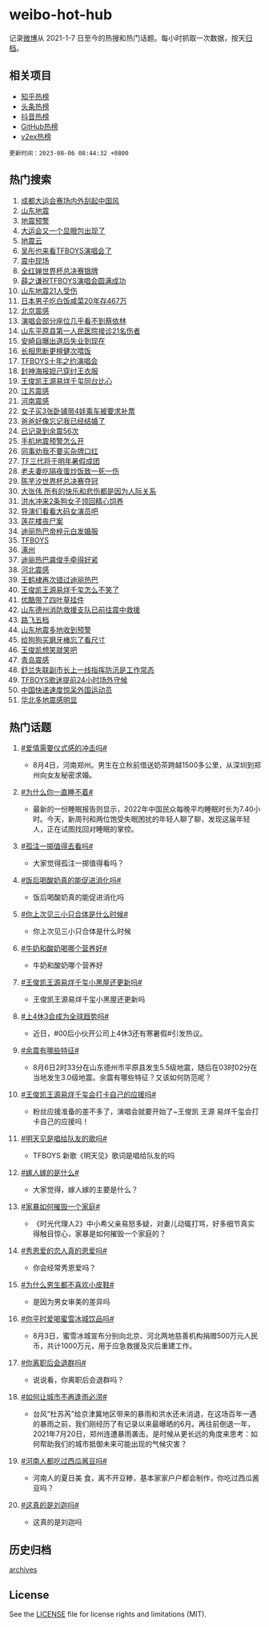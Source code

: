# weibo-hot-hub

记录[微博](https://www.weibo.com)从 2021-1-7 日至今的热搜和热门话题。每小时抓取一次数据，按天[归档](archives)。

## 相关项目

- [知乎热榜](https://github.com/lonnyzhang423/zhihu-hot-hub)
- [头条热榜](https://github.com/lonnyzhang423/toutiao-hot-hub)
- [抖音热榜](https://github.com/lonnyzhang423/douyin-hot-hub)
- [GitHub热榜](https://github.com/lonnyzhang423/github-hot-hub)
- [v2ex热榜](https://github.com/lonnyzhang423/v2ex-hot-hub)


`更新时间：2023-08-06 08:44:32 +0800`

## 热门搜索

1. [成都大运会赛场内外刮起中国风](https://m.weibo.cn/search?containerid=100103type%3D1%26t%3D10%26q%3D%23%E6%88%90%E9%83%BD%E5%A4%A7%E8%BF%90%E4%BC%9A%E8%B5%9B%E5%9C%BA%E5%86%85%E5%A4%96%E5%88%AE%E8%B5%B7%E4%B8%AD%E5%9B%BD%E9%A3%8E%23&stream_entry_id=51&isnewpage=1&extparam=seat%3D1%26pos%3D0%26cate%3D10103%26dgr%3D0%26filter_type%3Drealtimehot%26c_type%3D51%26stream_entry_id%3D51%26display_time%3D1691282671%26pre_seqid%3D1691282671334027203191&luicode=10000011&lfid=106003type%253D25%2526t%253D3%2526disable_hot%253D1%2526filter_type%253Drealtimehot)
1. [山东地震](https://m.weibo.cn/search?containerid=100103type%3D1%26t%3D10%26q%3D%E5%B1%B1%E4%B8%9C%E5%9C%B0%E9%9C%87&stream_entry_id=31&isnewpage=1&extparam=seat%3D1%26band_rank%3D1%26cate%3D5001%26lcate%3D5001%26stream_entry_id%3D31%26realpos%3D1%26pos%3D0%26q%3D%25E5%25B1%25B1%25E4%25B8%259C%25E5%259C%25B0%25E9%259C%2587%26flag%3D4%26dgr%3D0%26filter_type%3Drealtimehot%26c_type%3D31%26display_time%3D1691282671%26pre_seqid%3D1691282671334027203191&luicode=10000011&lfid=106003type%253D25%2526t%253D3%2526disable_hot%253D1%2526filter_type%253Drealtimehot)
1. [地震预警](https://m.weibo.cn/search?containerid=100103type%3D1%26t%3D10%26q%3D%E5%9C%B0%E9%9C%87%E9%A2%84%E8%AD%A6&stream_entry_id=31&isnewpage=1&extparam=seat%3D1%26band_rank%3D2%26cate%3D5001%26lcate%3D5001%26stream_entry_id%3D31%26realpos%3D2%26pos%3D1%26q%3D%25E5%259C%25B0%25E9%259C%2587%25E9%25A2%2584%25E8%25AD%25A6%26flag%3D16%26dgr%3D0%26filter_type%3Drealtimehot%26c_type%3D31%26display_time%3D1691282671%26pre_seqid%3D1691282671334027203191&luicode=10000011&lfid=106003type%253D25%2526t%253D3%2526disable_hot%253D1%2526filter_type%253Drealtimehot)
1. [大运会又一个显眼包出现了](https://m.weibo.cn/search?containerid=100103type%3D1%26t%3D10%26q%3D%23%E5%A4%A7%E8%BF%90%E4%BC%9A%E5%8F%88%E4%B8%80%E4%B8%AA%E6%98%BE%E7%9C%BC%E5%8C%85%E5%87%BA%E7%8E%B0%E4%BA%86%23&stream_entry_id=31&isnewpage=1&extparam=seat%3D1%26band_rank%3D3%26cate%3D5001%26lcate%3D5001%26stream_entry_id%3D31%26realpos%3D3%26pos%3D2%26q%3D%2523%25E5%25A4%25A7%25E8%25BF%2590%25E4%25BC%259A%25E5%258F%2588%25E4%25B8%2580%25E4%25B8%25AA%25E6%2598%25BE%25E7%259C%25BC%25E5%258C%2585%25E5%2587%25BA%25E7%258E%25B0%25E4%25BA%2586%2523%26flag%3D0%26dgr%3D0%26filter_type%3Drealtimehot%26c_type%3D31%26display_time%3D1691282671%26pre_seqid%3D1691282671334027203191&luicode=10000011&lfid=106003type%253D25%2526t%253D3%2526disable_hot%253D1%2526filter_type%253Drealtimehot)
1. [地震云](https://m.weibo.cn/search?containerid=100103type%3D1%26t%3D10%26q%3D%E5%9C%B0%E9%9C%87%E4%BA%91&stream_entry_id=31&isnewpage=1&extparam=seat%3D1%26band_rank%3D4%26cate%3D5001%26lcate%3D5001%26stream_entry_id%3D31%26realpos%3D4%26pos%3D3%26q%3D%25E5%259C%25B0%25E9%259C%2587%25E4%25BA%2591%26flag%3D1%26dgr%3D0%26filter_type%3Drealtimehot%26c_type%3D31%26display_time%3D1691282671%26pre_seqid%3D1691282671334027203191&luicode=10000011&lfid=106003type%253D25%2526t%253D3%2526disable_hot%253D1%2526filter_type%253Drealtimehot)
1. [吴彤也来看TFBOYS演唱会了](https://m.weibo.cn/search?containerid=100103type%3D1%26t%3D10%26q%3D%23%E5%90%B4%E5%BD%A4%E4%B9%9F%E6%9D%A5%E7%9C%8BTFBOYS%E6%BC%94%E5%94%B1%E4%BC%9A%E4%BA%86%23&stream_entry_id=31&isnewpage=1&extparam=seat%3D1%26band_rank%3D5%26cate%3D5001%26lcate%3D5001%26stream_entry_id%3D31%26realpos%3D5%26pos%3D4%26q%3D%2523%25E5%2590%25B4%25E5%25BD%25A4%25E4%25B9%259F%25E6%259D%25A5%25E7%259C%258BTFBOYS%25E6%25BC%2594%25E5%2594%25B1%25E4%25BC%259A%25E4%25BA%2586%2523%26flag%3D1%26dgr%3D0%26filter_type%3Drealtimehot%26c_type%3D31%26display_time%3D1691282671%26pre_seqid%3D1691282671334027203191&luicode=10000011&lfid=106003type%253D25%2526t%253D3%2526disable_hot%253D1%2526filter_type%253Drealtimehot)
1. [震中现场](https://m.weibo.cn/search?containerid=100103type%3D1%26t%3D10%26q%3D%23%E9%9C%87%E4%B8%AD%E7%8E%B0%E5%9C%BA%23&stream_entry_id=31&isnewpage=1&extparam=seat%3D1%26band_rank%3D6%26cate%3D5001%26lcate%3D5001%26stream_entry_id%3D31%26realpos%3D6%26pos%3D5%26q%3D%2523%25E9%259C%2587%25E4%25B8%25AD%25E7%258E%25B0%25E5%259C%25BA%2523%26flag%3D1%26dgr%3D0%26filter_type%3Drealtimehot%26c_type%3D31%26display_time%3D1691282671%26pre_seqid%3D1691282671334027203191&luicode=10000011&lfid=106003type%253D25%2526t%253D3%2526disable_hot%253D1%2526filter_type%253Drealtimehot)
1. [全红婵世界杯总决赛银牌](https://m.weibo.cn/search?containerid=100103type%3D1%26t%3D10%26q%3D%23%E5%85%A8%E7%BA%A2%E5%A9%B5%E4%B8%96%E7%95%8C%E6%9D%AF%E6%80%BB%E5%86%B3%E8%B5%9B%E9%93%B6%E7%89%8C%23&stream_entry_id=31&isnewpage=1&extparam=seat%3D1%26band_rank%3D7%26cate%3D5001%26lcate%3D5001%26stream_entry_id%3D31%26realpos%3D7%26pos%3D6%26q%3D%2523%25E5%2585%25A8%25E7%25BA%25A2%25E5%25A9%25B5%25E4%25B8%2596%25E7%2595%258C%25E6%259D%25AF%25E6%2580%25BB%25E5%2586%25B3%25E8%25B5%259B%25E9%2593%25B6%25E7%2589%258C%2523%26flag%3D1%26dgr%3D0%26filter_type%3Drealtimehot%26c_type%3D31%26display_time%3D1691282671%26pre_seqid%3D1691282671334027203191&luicode=10000011&lfid=106003type%253D25%2526t%253D3%2526disable_hot%253D1%2526filter_type%253Drealtimehot)
1. [薛之谦祝TFBOYS演唱会圆满成功](https://m.weibo.cn/search?containerid=100103type%3D1%26t%3D10%26q%3D%23%E8%96%9B%E4%B9%8B%E8%B0%A6%E7%A5%9DTFBOYS%E6%BC%94%E5%94%B1%E4%BC%9A%E5%9C%86%E6%BB%A1%E6%88%90%E5%8A%9F%23&stream_entry_id=31&isnewpage=1&extparam=seat%3D1%26band_rank%3D8%26cate%3D5001%26lcate%3D5001%26stream_entry_id%3D31%26realpos%3D8%26pos%3D7%26q%3D%2523%25E8%2596%259B%25E4%25B9%258B%25E8%25B0%25A6%25E7%25A5%259DTFBOYS%25E6%25BC%2594%25E5%2594%25B1%25E4%25BC%259A%25E5%259C%2586%25E6%25BB%25A1%25E6%2588%2590%25E5%258A%259F%2523%26flag%3D1%26dgr%3D0%26filter_type%3Drealtimehot%26c_type%3D31%26display_time%3D1691282671%26pre_seqid%3D1691282671334027203191&luicode=10000011&lfid=106003type%253D25%2526t%253D3%2526disable_hot%253D1%2526filter_type%253Drealtimehot)
1. [山东地震21人受伤](https://m.weibo.cn/search?containerid=100103type%3D1%26t%3D10%26q%3D%23%E5%B1%B1%E4%B8%9C%E5%9C%B0%E9%9C%8721%E4%BA%BA%E5%8F%97%E4%BC%A4%23&stream_entry_id=31&isnewpage=1&extparam=seat%3D1%26band_rank%3D9%26cate%3D5001%26lcate%3D5001%26stream_entry_id%3D31%26realpos%3D9%26pos%3D8%26q%3D%2523%25E5%25B1%25B1%25E4%25B8%259C%25E5%259C%25B0%25E9%259C%258721%25E4%25BA%25BA%25E5%258F%2597%25E4%25BC%25A4%2523%26flag%3D1%26dgr%3D0%26filter_type%3Drealtimehot%26c_type%3D31%26display_time%3D1691282671%26pre_seqid%3D1691282671334027203191&luicode=10000011&lfid=106003type%253D25%2526t%253D3%2526disable_hot%253D1%2526filter_type%253Drealtimehot)
1. [日本男子吃白饭咸菜20年存467万](https://m.weibo.cn/search?containerid=100103type%3D1%26t%3D10%26q%3D%23%E6%97%A5%E6%9C%AC%E7%94%B7%E5%AD%90%E5%90%83%E7%99%BD%E9%A5%AD%E5%92%B8%E8%8F%9C20%E5%B9%B4%E5%AD%98467%E4%B8%87%23&stream_entry_id=31&isnewpage=1&extparam=seat%3D1%26band_rank%3D10%26cate%3D5001%26lcate%3D5001%26stream_entry_id%3D31%26realpos%3D10%26pos%3D9%26q%3D%2523%25E6%2597%25A5%25E6%259C%25AC%25E7%2594%25B7%25E5%25AD%2590%25E5%2590%2583%25E7%2599%25BD%25E9%25A5%25AD%25E5%2592%25B8%25E8%258F%259C20%25E5%25B9%25B4%25E5%25AD%2598467%25E4%25B8%2587%2523%26flag%3D1%26dgr%3D0%26filter_type%3Drealtimehot%26c_type%3D31%26display_time%3D1691282671%26pre_seqid%3D1691282671334027203191&luicode=10000011&lfid=106003type%253D25%2526t%253D3%2526disable_hot%253D1%2526filter_type%253Drealtimehot)
1. [北京震感](https://m.weibo.cn/search?containerid=100103type%3D1%26t%3D10%26q%3D%E5%8C%97%E4%BA%AC%E9%9C%87%E6%84%9F&stream_entry_id=31&isnewpage=1&extparam=seat%3D1%26band_rank%3D11%26cate%3D5001%26lcate%3D5001%26stream_entry_id%3D31%26realpos%3D11%26pos%3D10%26q%3D%25E5%258C%2597%25E4%25BA%25AC%25E9%259C%2587%25E6%2584%259F%26flag%3D2%26dgr%3D0%26filter_type%3Drealtimehot%26c_type%3D31%26display_time%3D1691282671%26pre_seqid%3D1691282671334027203191&luicode=10000011&lfid=106003type%253D25%2526t%253D3%2526disable_hot%253D1%2526filter_type%253Drealtimehot)
1. [演唱会部分座位几乎看不到蔡依林](https://m.weibo.cn/search?containerid=100103type%3D1%26t%3D10%26q%3D%23%E6%BC%94%E5%94%B1%E4%BC%9A%E9%83%A8%E5%88%86%E5%BA%A7%E4%BD%8D%E5%87%A0%E4%B9%8E%E7%9C%8B%E4%B8%8D%E5%88%B0%E8%94%A1%E4%BE%9D%E6%9E%97%23&stream_entry_id=31&isnewpage=1&extparam=seat%3D1%26band_rank%3D12%26cate%3D5001%26lcate%3D5001%26stream_entry_id%3D31%26realpos%3D12%26pos%3D11%26q%3D%2523%25E6%25BC%2594%25E5%2594%25B1%25E4%25BC%259A%25E9%2583%25A8%25E5%2588%2586%25E5%25BA%25A7%25E4%25BD%258D%25E5%2587%25A0%25E4%25B9%258E%25E7%259C%258B%25E4%25B8%258D%25E5%2588%25B0%25E8%2594%25A1%25E4%25BE%259D%25E6%259E%2597%2523%26flag%3D1%26dgr%3D0%26filter_type%3Drealtimehot%26c_type%3D31%26display_time%3D1691282671%26pre_seqid%3D1691282671334027203191&luicode=10000011&lfid=106003type%253D25%2526t%253D3%2526disable_hot%253D1%2526filter_type%253Drealtimehot)
1. [山东平原县第一人民医院接诊21名伤者](https://m.weibo.cn/search?containerid=100103type%3D1%26t%3D10%26q%3D%23%E5%B1%B1%E4%B8%9C%E5%B9%B3%E5%8E%9F%E5%8E%BF%E7%AC%AC%E4%B8%80%E4%BA%BA%E6%B0%91%E5%8C%BB%E9%99%A2%E6%8E%A5%E8%AF%8A21%E5%90%8D%E4%BC%A4%E8%80%85%23&stream_entry_id=31&isnewpage=1&extparam=seat%3D1%26band_rank%3D13%26cate%3D5001%26lcate%3D5001%26stream_entry_id%3D31%26realpos%3D13%26pos%3D12%26q%3D%2523%25E5%25B1%25B1%25E4%25B8%259C%25E5%25B9%25B3%25E5%258E%259F%25E5%258E%25BF%25E7%25AC%25AC%25E4%25B8%2580%25E4%25BA%25BA%25E6%25B0%2591%25E5%258C%25BB%25E9%2599%25A2%25E6%258E%25A5%25E8%25AF%258A21%25E5%2590%258D%25E4%25BC%25A4%25E8%2580%2585%2523%26flag%3D1%26dgr%3D0%26filter_type%3Drealtimehot%26c_type%3D31%26display_time%3D1691282671%26pre_seqid%3D1691282671334027203191&luicode=10000011&lfid=106003type%253D25%2526t%253D3%2526disable_hot%253D1%2526filter_type%253Drealtimehot)
1. [安崎自曝出道后失业到现在](https://m.weibo.cn/search?containerid=100103type%3D1%26t%3D10%26q%3D%23%E5%AE%89%E5%B4%8E%E8%87%AA%E6%9B%9D%E5%87%BA%E9%81%93%E5%90%8E%E5%A4%B1%E4%B8%9A%E5%88%B0%E7%8E%B0%E5%9C%A8%23&stream_entry_id=31&isnewpage=1&extparam=seat%3D1%26band_rank%3D14%26cate%3D5001%26lcate%3D5001%26stream_entry_id%3D31%26realpos%3D14%26pos%3D13%26q%3D%2523%25E5%25AE%2589%25E5%25B4%258E%25E8%2587%25AA%25E6%259B%259D%25E5%2587%25BA%25E9%2581%2593%25E5%2590%258E%25E5%25A4%25B1%25E4%25B8%259A%25E5%2588%25B0%25E7%258E%25B0%25E5%259C%25A8%2523%26flag%3D0%26dgr%3D0%26filter_type%3Drealtimehot%26c_type%3D31%26display_time%3D1691282671%26pre_seqid%3D1691282671334027203191&luicode=10000011&lfid=106003type%253D25%2526t%253D3%2526disable_hot%253D1%2526filter_type%253Drealtimehot)
1. [长相思断更檀健次喂饭](https://m.weibo.cn/search?containerid=100103type%3D1%26t%3D10%26q%3D%23%E9%95%BF%E7%9B%B8%E6%80%9D%E6%96%AD%E6%9B%B4%E6%AA%80%E5%81%A5%E6%AC%A1%E5%96%82%E9%A5%AD%23&stream_entry_id=31&isnewpage=1&extparam=seat%3D1%26band_rank%3D15%26cate%3D5001%26lcate%3D5001%26stream_entry_id%3D31%26realpos%3D15%26pos%3D14%26q%3D%2523%25E9%2595%25BF%25E7%259B%25B8%25E6%2580%259D%25E6%2596%25AD%25E6%259B%25B4%25E6%25AA%2580%25E5%2581%25A5%25E6%25AC%25A1%25E5%2596%2582%25E9%25A5%25AD%2523%26flag%3D1%26dgr%3D0%26filter_type%3Drealtimehot%26c_type%3D31%26display_time%3D1691282671%26pre_seqid%3D1691282671334027203191&luicode=10000011&lfid=106003type%253D25%2526t%253D3%2526disable_hot%253D1%2526filter_type%253Drealtimehot)
1. [TFBOYS十年之约演唱会](https://m.weibo.cn/search?containerid=100103type%3D1%26t%3D10%26q%3D%23TFBOYS%E5%8D%81%E5%B9%B4%E4%B9%8B%E7%BA%A6%E6%BC%94%E5%94%B1%E4%BC%9A%23&stream_entry_id=31&isnewpage=1&extparam=seat%3D1%26band_rank%3D16%26cate%3D5001%26lcate%3D5001%26stream_entry_id%3D31%26realpos%3D16%26pos%3D15%26q%3D%2523TFBOYS%25E5%258D%2581%25E5%25B9%25B4%25E4%25B9%258B%25E7%25BA%25A6%25E6%25BC%2594%25E5%2594%25B1%25E4%25BC%259A%2523%26flag%3D2%26dgr%3D0%26filter_type%3Drealtimehot%26c_type%3D31%26display_time%3D1691282671%26pre_seqid%3D1691282671334027203191&luicode=10000011&lfid=106003type%253D25%2526t%253D3%2526disable_hot%253D1%2526filter_type%253Drealtimehot)
1. [封神海报妲己穿纣王衣服](https://m.weibo.cn/search?containerid=100103type%3D1%26t%3D10%26q%3D%E5%B0%81%E7%A5%9E%E6%B5%B7%E6%8A%A5%E5%A6%B2%E5%B7%B1%E7%A9%BF%E7%BA%A3%E7%8E%8B%E8%A1%A3%E6%9C%8D&stream_entry_id=31&isnewpage=1&extparam=seat%3D1%26band_rank%3D17%26cate%3D5001%26lcate%3D5001%26stream_entry_id%3D31%26realpos%3D17%26pos%3D16%26q%3D%25E5%25B0%2581%25E7%25A5%259E%25E6%25B5%25B7%25E6%258A%25A5%25E5%25A6%25B2%25E5%25B7%25B1%25E7%25A9%25BF%25E7%25BA%25A3%25E7%258E%258B%25E8%25A1%25A3%25E6%259C%258D%26flag%3D0%26dgr%3D0%26filter_type%3Drealtimehot%26c_type%3D31%26display_time%3D1691282671%26pre_seqid%3D1691282671334027203191&luicode=10000011&lfid=106003type%253D25%2526t%253D3%2526disable_hot%253D1%2526filter_type%253Drealtimehot)
1. [王俊凯王源易烊千玺同台比心](https://m.weibo.cn/search?containerid=100103type%3D1%26t%3D10%26q%3D%23%E7%8E%8B%E4%BF%8A%E5%87%AF%E7%8E%8B%E6%BA%90%E6%98%93%E7%83%8A%E5%8D%83%E7%8E%BA%E5%90%8C%E5%8F%B0%E6%AF%94%E5%BF%83%23&stream_entry_id=31&isnewpage=1&extparam=seat%3D1%26band_rank%3D18%26cate%3D5001%26lcate%3D5001%26stream_entry_id%3D31%26realpos%3D18%26pos%3D17%26q%3D%2523%25E7%258E%258B%25E4%25BF%258A%25E5%2587%25AF%25E7%258E%258B%25E6%25BA%2590%25E6%2598%2593%25E7%2583%258A%25E5%258D%2583%25E7%258E%25BA%25E5%2590%258C%25E5%258F%25B0%25E6%25AF%2594%25E5%25BF%2583%2523%26flag%3D1%26dgr%3D0%26filter_type%3Drealtimehot%26c_type%3D31%26display_time%3D1691282671%26pre_seqid%3D1691282671334027203191&luicode=10000011&lfid=106003type%253D25%2526t%253D3%2526disable_hot%253D1%2526filter_type%253Drealtimehot)
1. [江苏震感](https://m.weibo.cn/search?containerid=100103type%3D1%26t%3D10%26q%3D%23%E6%B1%9F%E8%8B%8F%E9%9C%87%E6%84%9F%23&stream_entry_id=31&isnewpage=1&extparam=seat%3D1%26band_rank%3D19%26cate%3D5001%26lcate%3D5001%26stream_entry_id%3D31%26realpos%3D19%26pos%3D18%26q%3D%2523%25E6%25B1%259F%25E8%258B%258F%25E9%259C%2587%25E6%2584%259F%2523%26flag%3D0%26dgr%3D0%26filter_type%3Drealtimehot%26c_type%3D31%26display_time%3D1691282671%26pre_seqid%3D1691282671334027203191&luicode=10000011&lfid=106003type%253D25%2526t%253D3%2526disable_hot%253D1%2526filter_type%253Drealtimehot)
1. [河南震感](https://m.weibo.cn/search?containerid=100103type%3D1%26t%3D10%26q%3D%E6%B2%B3%E5%8D%97%E9%9C%87%E6%84%9F&stream_entry_id=31&isnewpage=1&extparam=seat%3D1%26band_rank%3D20%26cate%3D5001%26lcate%3D5001%26stream_entry_id%3D31%26realpos%3D20%26pos%3D19%26q%3D%25E6%25B2%25B3%25E5%258D%2597%25E9%259C%2587%25E6%2584%259F%26flag%3D0%26dgr%3D0%26filter_type%3Drealtimehot%26c_type%3D31%26display_time%3D1691282671%26pre_seqid%3D1691282671334027203191&luicode=10000011&lfid=106003type%253D25%2526t%253D3%2526disable_hot%253D1%2526filter_type%253Drealtimehot)
1. [女子买3张卧铺带4娃乘车被要求补票](https://m.weibo.cn/search?containerid=100103type%3D1%26t%3D10%26q%3D%23%E5%A5%B3%E5%AD%90%E4%B9%B03%E5%BC%A0%E5%8D%A7%E9%93%BA%E5%B8%A64%E5%A8%83%E4%B9%98%E8%BD%A6%E8%A2%AB%E8%A6%81%E6%B1%82%E8%A1%A5%E7%A5%A8%23&stream_entry_id=31&isnewpage=1&extparam=seat%3D1%26band_rank%3D21%26cate%3D5001%26lcate%3D5001%26stream_entry_id%3D31%26realpos%3D21%26pos%3D20%26q%3D%2523%25E5%25A5%25B3%25E5%25AD%2590%25E4%25B9%25B03%25E5%25BC%25A0%25E5%258D%25A7%25E9%2593%25BA%25E5%25B8%25A64%25E5%25A8%2583%25E4%25B9%2598%25E8%25BD%25A6%25E8%25A2%25AB%25E8%25A6%2581%25E6%25B1%2582%25E8%25A1%25A5%25E7%25A5%25A8%2523%26flag%3D1%26dgr%3D0%26filter_type%3Drealtimehot%26c_type%3D31%26display_time%3D1691282671%26pre_seqid%3D1691282671334027203191&luicode=10000011&lfid=106003type%253D25%2526t%253D3%2526disable_hot%253D1%2526filter_type%253Drealtimehot)
1. [爸爸好像忘记我已经结婚了](https://m.weibo.cn/search?containerid=100103type%3D1%26t%3D10%26q%3D%23%E7%88%B8%E7%88%B8%E5%A5%BD%E5%83%8F%E5%BF%98%E8%AE%B0%E6%88%91%E5%B7%B2%E7%BB%8F%E7%BB%93%E5%A9%9A%E4%BA%86%23&stream_entry_id=31&isnewpage=1&extparam=seat%3D1%26band_rank%3D22%26cate%3D5001%26lcate%3D5001%26stream_entry_id%3D31%26realpos%3D22%26pos%3D21%26q%3D%2523%25E7%2588%25B8%25E7%2588%25B8%25E5%25A5%25BD%25E5%2583%258F%25E5%25BF%2598%25E8%25AE%25B0%25E6%2588%2591%25E5%25B7%25B2%25E7%25BB%258F%25E7%25BB%2593%25E5%25A9%259A%25E4%25BA%2586%2523%26flag%3D0%26dgr%3D0%26filter_type%3Drealtimehot%26c_type%3D31%26display_time%3D1691282671%26pre_seqid%3D1691282671334027203191&luicode=10000011&lfid=106003type%253D25%2526t%253D3%2526disable_hot%253D1%2526filter_type%253Drealtimehot)
1. [已记录到余震56次](https://m.weibo.cn/search?containerid=100103type%3D1%26t%3D10%26q%3D%23%E5%B7%B2%E8%AE%B0%E5%BD%95%E5%88%B0%E4%BD%99%E9%9C%8756%E6%AC%A1%23&stream_entry_id=31&isnewpage=1&extparam=seat%3D1%26band_rank%3D23%26cate%3D5001%26lcate%3D5001%26stream_entry_id%3D31%26realpos%3D23%26pos%3D22%26q%3D%2523%25E5%25B7%25B2%25E8%25AE%25B0%25E5%25BD%2595%25E5%2588%25B0%25E4%25BD%2599%25E9%259C%258756%25E6%25AC%25A1%2523%26flag%3D1%26dgr%3D0%26filter_type%3Drealtimehot%26c_type%3D31%26display_time%3D1691282671%26pre_seqid%3D1691282671334027203191&luicode=10000011&lfid=106003type%253D25%2526t%253D3%2526disable_hot%253D1%2526filter_type%253Drealtimehot)
1. [手机地震预警怎么开](https://m.weibo.cn/search?containerid=100103type%3D1%26t%3D10%26q%3D%23%E6%89%8B%E6%9C%BA%E5%9C%B0%E9%9C%87%E9%A2%84%E8%AD%A6%E6%80%8E%E4%B9%88%E5%BC%80%23&stream_entry_id=31&isnewpage=1&extparam=seat%3D1%26band_rank%3D24%26cate%3D5001%26lcate%3D5001%26stream_entry_id%3D31%26realpos%3D24%26pos%3D23%26q%3D%2523%25E6%2589%258B%25E6%259C%25BA%25E5%259C%25B0%25E9%259C%2587%25E9%25A2%2584%25E8%25AD%25A6%25E6%2580%258E%25E4%25B9%2588%25E5%25BC%2580%2523%26flag%3D1%26dgr%3D0%26filter_type%3Drealtimehot%26c_type%3D31%26display_time%3D1691282671%26pre_seqid%3D1691282671334027203191&luicode=10000011&lfid=106003type%253D25%2526t%253D3%2526disable_hot%253D1%2526filter_type%253Drealtimehot)
1. [同事劝我不要买杂牌口红](https://m.weibo.cn/search?containerid=100103type%3D1%26t%3D10%26q%3D%E5%90%8C%E4%BA%8B%E5%8A%9D%E6%88%91%E4%B8%8D%E8%A6%81%E4%B9%B0%E6%9D%82%E7%89%8C%E5%8F%A3%E7%BA%A2&stream_entry_id=31&isnewpage=1&extparam=seat%3D1%26band_rank%3D25%26cate%3D5001%26lcate%3D5001%26stream_entry_id%3D31%26realpos%3D25%26pos%3D24%26q%3D%25E5%2590%258C%25E4%25BA%258B%25E5%258A%259D%25E6%2588%2591%25E4%25B8%258D%25E8%25A6%2581%25E4%25B9%25B0%25E6%259D%2582%25E7%2589%258C%25E5%258F%25A3%25E7%25BA%25A2%26flag%3D0%26dgr%3D0%26filter_type%3Drealtimehot%26c_type%3D31%26display_time%3D1691282671%26pre_seqid%3D1691282671334027203191&luicode=10000011&lfid=106003type%253D25%2526t%253D3%2526disable_hot%253D1%2526filter_type%253Drealtimehot)
1. [TF三代将于明年暑假成团](https://m.weibo.cn/search?containerid=100103type%3D1%26t%3D10%26q%3D%23TF%E4%B8%89%E4%BB%A3%E5%B0%86%E4%BA%8E%E6%98%8E%E5%B9%B4%E6%9A%91%E5%81%87%E6%88%90%E5%9B%A2%23&stream_entry_id=31&isnewpage=1&extparam=seat%3D1%26band_rank%3D26%26cate%3D5001%26lcate%3D5001%26stream_entry_id%3D31%26realpos%3D26%26pos%3D25%26q%3D%2523TF%25E4%25B8%2589%25E4%25BB%25A3%25E5%25B0%2586%25E4%25BA%258E%25E6%2598%258E%25E5%25B9%25B4%25E6%259A%2591%25E5%2581%2587%25E6%2588%2590%25E5%259B%25A2%2523%26flag%3D1%26dgr%3D0%26filter_type%3Drealtimehot%26c_type%3D31%26display_time%3D1691282671%26pre_seqid%3D1691282671334027203191&luicode=10000011&lfid=106003type%253D25%2526t%253D3%2526disable_hot%253D1%2526filter_type%253Drealtimehot)
1. [老夫妻吃隔夜蛋炒饭致一死一伤](https://m.weibo.cn/search?containerid=100103type%3D1%26t%3D10%26q%3D%23%E8%80%81%E5%A4%AB%E5%A6%BB%E5%90%83%E9%9A%94%E5%A4%9C%E8%9B%8B%E7%82%92%E9%A5%AD%E8%87%B4%E4%B8%80%E6%AD%BB%E4%B8%80%E4%BC%A4%23&stream_entry_id=31&isnewpage=1&extparam=seat%3D1%26band_rank%3D27%26cate%3D5001%26lcate%3D5001%26stream_entry_id%3D31%26realpos%3D27%26pos%3D26%26q%3D%2523%25E8%2580%2581%25E5%25A4%25AB%25E5%25A6%25BB%25E5%2590%2583%25E9%259A%2594%25E5%25A4%259C%25E8%259B%258B%25E7%2582%2592%25E9%25A5%25AD%25E8%2587%25B4%25E4%25B8%2580%25E6%25AD%25BB%25E4%25B8%2580%25E4%25BC%25A4%2523%26flag%3D0%26dgr%3D0%26filter_type%3Drealtimehot%26c_type%3D31%26display_time%3D1691282671%26pre_seqid%3D1691282671334027203191&luicode=10000011&lfid=106003type%253D25%2526t%253D3%2526disable_hot%253D1%2526filter_type%253Drealtimehot)
1. [陈芋汐世界杯总决赛夺冠](https://m.weibo.cn/search?containerid=100103type%3D1%26t%3D10%26q%3D%23%E9%99%88%E8%8A%8B%E6%B1%90%E4%B8%96%E7%95%8C%E6%9D%AF%E6%80%BB%E5%86%B3%E8%B5%9B%E5%A4%BA%E5%86%A0%23&stream_entry_id=31&isnewpage=1&extparam=seat%3D1%26band_rank%3D28%26cate%3D5001%26lcate%3D5001%26stream_entry_id%3D31%26realpos%3D28%26pos%3D27%26q%3D%2523%25E9%2599%2588%25E8%258A%258B%25E6%25B1%2590%25E4%25B8%2596%25E7%2595%258C%25E6%259D%25AF%25E6%2580%25BB%25E5%2586%25B3%25E8%25B5%259B%25E5%25A4%25BA%25E5%2586%25A0%2523%26flag%3D1%26dgr%3D0%26filter_type%3Drealtimehot%26c_type%3D31%26display_time%3D1691282671%26pre_seqid%3D1691282671334027203191&luicode=10000011&lfid=106003type%253D25%2526t%253D3%2526disable_hot%253D1%2526filter_type%253Drealtimehot)
1. [大张伟 所有的快乐和悲伤都是因为人际关系](https://m.weibo.cn/search?containerid=100103type%3D1%26t%3D10%26q%3D%E5%A4%A7%E5%BC%A0%E4%BC%9F+%E6%89%80%E6%9C%89%E7%9A%84%E5%BF%AB%E4%B9%90%E5%92%8C%E6%82%B2%E4%BC%A4%E9%83%BD%E6%98%AF%E5%9B%A0%E4%B8%BA%E4%BA%BA%E9%99%85%E5%85%B3%E7%B3%BB&stream_entry_id=31&isnewpage=1&extparam=seat%3D1%26band_rank%3D29%26cate%3D5001%26lcate%3D5001%26stream_entry_id%3D31%26realpos%3D29%26pos%3D28%26q%3D%25E5%25A4%25A7%25E5%25BC%25A0%25E4%25BC%259F%2520%25E6%2589%2580%25E6%259C%2589%25E7%259A%2584%25E5%25BF%25AB%25E4%25B9%2590%25E5%2592%258C%25E6%2582%25B2%25E4%25BC%25A4%25E9%2583%25BD%25E6%2598%25AF%25E5%259B%25A0%25E4%25B8%25BA%25E4%25BA%25BA%25E9%2599%2585%25E5%2585%25B3%25E7%25B3%25BB%26flag%3D0%26dgr%3D0%26filter_type%3Drealtimehot%26c_type%3D31%26display_time%3D1691282671%26pre_seqid%3D1691282671334027203191&luicode=10000011&lfid=106003type%253D25%2526t%253D3%2526disable_hot%253D1%2526filter_type%253Drealtimehot)
1. [洪水冲来2条狗女子领回精心饲养](https://m.weibo.cn/search?containerid=100103type%3D1%26t%3D10%26q%3D%23%E6%B4%AA%E6%B0%B4%E5%86%B2%E6%9D%A52%E6%9D%A1%E7%8B%97%E5%A5%B3%E5%AD%90%E9%A2%86%E5%9B%9E%E7%B2%BE%E5%BF%83%E9%A5%B2%E5%85%BB%23&stream_entry_id=31&isnewpage=1&extparam=seat%3D1%26band_rank%3D30%26cate%3D5001%26lcate%3D5001%26stream_entry_id%3D31%26realpos%3D30%26pos%3D29%26q%3D%2523%25E6%25B4%25AA%25E6%25B0%25B4%25E5%2586%25B2%25E6%259D%25A52%25E6%259D%25A1%25E7%258B%2597%25E5%25A5%25B3%25E5%25AD%2590%25E9%25A2%2586%25E5%259B%259E%25E7%25B2%25BE%25E5%25BF%2583%25E9%25A5%25B2%25E5%2585%25BB%2523%26flag%3D32768%26dgr%3D0%26filter_type%3Drealtimehot%26c_type%3D31%26display_time%3D1691282671%26pre_seqid%3D1691282671334027203191&luicode=10000011&lfid=106003type%253D25%2526t%253D3%2526disable_hot%253D1%2526filter_type%253Drealtimehot)
1. [导演们看看大码女演员吧](https://m.weibo.cn/search?containerid=100103type%3D1%26t%3D10%26q%3D%23%E5%AF%BC%E6%BC%94%E4%BB%AC%E7%9C%8B%E7%9C%8B%E5%A4%A7%E7%A0%81%E5%A5%B3%E6%BC%94%E5%91%98%E5%90%A7%23&stream_entry_id=31&isnewpage=1&extparam=seat%3D1%26band_rank%3D31%26cate%3D5001%26lcate%3D5001%26stream_entry_id%3D31%26realpos%3D31%26pos%3D30%26q%3D%2523%25E5%25AF%25BC%25E6%25BC%2594%25E4%25BB%25AC%25E7%259C%258B%25E7%259C%258B%25E5%25A4%25A7%25E7%25A0%2581%25E5%25A5%25B3%25E6%25BC%2594%25E5%2591%2598%25E5%2590%25A7%2523%26flag%3D0%26dgr%3D0%26filter_type%3Drealtimehot%26c_type%3D31%26display_time%3D1691282671%26pre_seqid%3D1691282671334027203191&luicode=10000011&lfid=106003type%253D25%2526t%253D3%2526disable_hot%253D1%2526filter_type%253Drealtimehot)
1. [莲花楼丧尸案](https://m.weibo.cn/search?containerid=100103type%3D1%26t%3D10%26q%3D%23%E8%8E%B2%E8%8A%B1%E6%A5%BC%E4%B8%A7%E5%B0%B8%E6%A1%88%23&stream_entry_id=31&isnewpage=1&extparam=seat%3D1%26band_rank%3D32%26cate%3D5001%26lcate%3D5001%26stream_entry_id%3D31%26realpos%3D32%26pos%3D31%26q%3D%2523%25E8%258E%25B2%25E8%258A%25B1%25E6%25A5%25BC%25E4%25B8%25A7%25E5%25B0%25B8%25E6%25A1%2588%2523%26flag%3D0%26dgr%3D0%26filter_type%3Drealtimehot%26c_type%3D31%26display_time%3D1691282671%26pre_seqid%3D1691282671334027203191&luicode=10000011&lfid=106003type%253D25%2526t%253D3%2526disable_hot%253D1%2526filter_type%253Drealtimehot)
1. [迪丽热巴帝梓元白发婚服](https://m.weibo.cn/search?containerid=100103type%3D1%26t%3D10%26q%3D%23%E8%BF%AA%E4%B8%BD%E7%83%AD%E5%B7%B4%E5%B8%9D%E6%A2%93%E5%85%83%E7%99%BD%E5%8F%91%E5%A9%9A%E6%9C%8D%23&stream_entry_id=31&isnewpage=1&extparam=seat%3D1%26band_rank%3D33%26cate%3D5001%26lcate%3D5001%26stream_entry_id%3D31%26realpos%3D33%26pos%3D32%26q%3D%2523%25E8%25BF%25AA%25E4%25B8%25BD%25E7%2583%25AD%25E5%25B7%25B4%25E5%25B8%259D%25E6%25A2%2593%25E5%2585%2583%25E7%2599%25BD%25E5%258F%2591%25E5%25A9%259A%25E6%259C%258D%2523%26flag%3D1%26dgr%3D0%26filter_type%3Drealtimehot%26c_type%3D31%26display_time%3D1691282671%26pre_seqid%3D1691282671334027203191&luicode=10000011&lfid=106003type%253D25%2526t%253D3%2526disable_hot%253D1%2526filter_type%253Drealtimehot)
1. [TFBOYS](https://m.weibo.cn/search?containerid=100103type%3D1%26t%3D10%26q%3DTFBOYS&stream_entry_id=31&isnewpage=1&extparam=seat%3D1%26band_rank%3D34%26cate%3D5001%26lcate%3D5001%26stream_entry_id%3D31%26realpos%3D34%26pos%3D33%26q%3DTFBOYS%26flag%3D0%26dgr%3D0%26filter_type%3Drealtimehot%26c_type%3D31%26display_time%3D1691282671%26pre_seqid%3D1691282671334027203191&luicode=10000011&lfid=106003type%253D25%2526t%253D3%2526disable_hot%253D1%2526filter_type%253Drealtimehot)
1. [涿州](https://m.weibo.cn/search?containerid=100103type%3D1%26t%3D10%26q%3D%E6%B6%BF%E5%B7%9E&stream_entry_id=31&isnewpage=1&extparam=seat%3D1%26band_rank%3D35%26cate%3D5001%26lcate%3D5001%26stream_entry_id%3D31%26realpos%3D35%26pos%3D34%26q%3D%25E6%25B6%25BF%25E5%25B7%259E%26flag%3D1%26dgr%3D0%26filter_type%3Drealtimehot%26c_type%3D31%26display_time%3D1691282671%26pre_seqid%3D1691282671334027203191&luicode=10000011&lfid=106003type%253D25%2526t%253D3%2526disable_hot%253D1%2526filter_type%253Drealtimehot)
1. [迪丽热巴龚俊手牵得好紧](https://m.weibo.cn/search?containerid=100103type%3D1%26t%3D10%26q%3D%23%E8%BF%AA%E4%B8%BD%E7%83%AD%E5%B7%B4%E9%BE%9A%E4%BF%8A%E6%89%8B%E7%89%B5%E5%BE%97%E5%A5%BD%E7%B4%A7%23&stream_entry_id=31&isnewpage=1&extparam=seat%3D1%26band_rank%3D36%26cate%3D5001%26lcate%3D5001%26stream_entry_id%3D31%26realpos%3D36%26pos%3D35%26q%3D%2523%25E8%25BF%25AA%25E4%25B8%25BD%25E7%2583%25AD%25E5%25B7%25B4%25E9%25BE%259A%25E4%25BF%258A%25E6%2589%258B%25E7%2589%25B5%25E5%25BE%2597%25E5%25A5%25BD%25E7%25B4%25A7%2523%26flag%3D0%26dgr%3D0%26filter_type%3Drealtimehot%26c_type%3D31%26display_time%3D1691282671%26pre_seqid%3D1691282671334027203191&luicode=10000011&lfid=106003type%253D25%2526t%253D3%2526disable_hot%253D1%2526filter_type%253Drealtimehot)
1. [河北震感](https://m.weibo.cn/search?containerid=100103type%3D1%26t%3D10%26q%3D%E6%B2%B3%E5%8C%97%E9%9C%87%E6%84%9F&stream_entry_id=31&isnewpage=1&extparam=seat%3D1%26band_rank%3D37%26cate%3D5001%26lcate%3D5001%26stream_entry_id%3D31%26realpos%3D37%26pos%3D36%26q%3D%25E6%25B2%25B3%25E5%258C%2597%25E9%259C%2587%25E6%2584%259F%26flag%3D0%26dgr%3D0%26filter_type%3Drealtimehot%26c_type%3D31%26display_time%3D1691282671%26pre_seqid%3D1691282671334027203191&luicode=10000011&lfid=106003type%253D25%2526t%253D3%2526disable_hot%253D1%2526filter_type%253Drealtimehot)
1. [王鹤棣再次错过迪丽热巴](https://m.weibo.cn/search?containerid=100103type%3D1%26t%3D10%26q%3D%23%E7%8E%8B%E9%B9%A4%E6%A3%A3%E5%86%8D%E6%AC%A1%E9%94%99%E8%BF%87%E8%BF%AA%E4%B8%BD%E7%83%AD%E5%B7%B4%23&stream_entry_id=31&isnewpage=1&extparam=seat%3D1%26band_rank%3D38%26cate%3D5001%26lcate%3D5001%26stream_entry_id%3D31%26realpos%3D38%26pos%3D37%26q%3D%2523%25E7%258E%258B%25E9%25B9%25A4%25E6%25A3%25A3%25E5%2586%258D%25E6%25AC%25A1%25E9%2594%2599%25E8%25BF%2587%25E8%25BF%25AA%25E4%25B8%25BD%25E7%2583%25AD%25E5%25B7%25B4%2523%26flag%3D0%26dgr%3D0%26filter_type%3Drealtimehot%26c_type%3D31%26display_time%3D1691282671%26pre_seqid%3D1691282671334027203191&luicode=10000011&lfid=106003type%253D25%2526t%253D3%2526disable_hot%253D1%2526filter_type%253Drealtimehot)
1. [王俊凯王源易烊千玺怎么不笑了](https://m.weibo.cn/search?containerid=100103type%3D1%26t%3D10%26q%3D%23%E7%8E%8B%E4%BF%8A%E5%87%AF%E7%8E%8B%E6%BA%90%E6%98%93%E7%83%8A%E5%8D%83%E7%8E%BA%E6%80%8E%E4%B9%88%E4%B8%8D%E7%AC%91%E4%BA%86%23&stream_entry_id=31&isnewpage=1&extparam=seat%3D1%26band_rank%3D39%26cate%3D5001%26lcate%3D5001%26stream_entry_id%3D31%26realpos%3D39%26pos%3D38%26q%3D%2523%25E7%258E%258B%25E4%25BF%258A%25E5%2587%25AF%25E7%258E%258B%25E6%25BA%2590%25E6%2598%2593%25E7%2583%258A%25E5%258D%2583%25E7%258E%25BA%25E6%2580%258E%25E4%25B9%2588%25E4%25B8%258D%25E7%25AC%2591%25E4%25BA%2586%2523%26flag%3D0%26dgr%3D0%26filter_type%3Drealtimehot%26c_type%3D31%26display_time%3D1691282671%26pre_seqid%3D1691282671334027203191&luicode=10000011&lfid=106003type%253D25%2526t%253D3%2526disable_hot%253D1%2526filter_type%253Drealtimehot)
1. [优酷带了四叶草挂件](https://m.weibo.cn/search?containerid=100103type%3D1%26t%3D10%26q%3D%23%E4%BC%98%E9%85%B7%E5%B8%A6%E4%BA%86%E5%9B%9B%E5%8F%B6%E8%8D%89%E6%8C%82%E4%BB%B6%23&stream_entry_id=31&isnewpage=1&extparam=seat%3D1%26band_rank%3D40%26cate%3D5001%26lcate%3D5001%26stream_entry_id%3D31%26realpos%3D40%26pos%3D39%26q%3D%2523%25E4%25BC%2598%25E9%2585%25B7%25E5%25B8%25A6%25E4%25BA%2586%25E5%259B%259B%25E5%258F%25B6%25E8%258D%2589%25E6%258C%2582%25E4%25BB%25B6%2523%26flag%3D1%26dgr%3D0%26filter_type%3Drealtimehot%26c_type%3D31%26display_time%3D1691282671%26pre_seqid%3D1691282671334027203191&luicode=10000011&lfid=106003type%253D25%2526t%253D3%2526disable_hot%253D1%2526filter_type%253Drealtimehot)
1. [山东德州消防救援支队已前往震中救援](https://m.weibo.cn/search?containerid=100103type%3D1%26t%3D10%26q%3D%23%E5%B1%B1%E4%B8%9C%E5%BE%B7%E5%B7%9E%E6%B6%88%E9%98%B2%E6%95%91%E6%8F%B4%E6%94%AF%E9%98%9F%E5%B7%B2%E5%89%8D%E5%BE%80%E9%9C%87%E4%B8%AD%E6%95%91%E6%8F%B4%23&stream_entry_id=31&isnewpage=1&extparam=seat%3D1%26band_rank%3D41%26cate%3D5001%26lcate%3D5001%26stream_entry_id%3D31%26realpos%3D41%26pos%3D40%26q%3D%2523%25E5%25B1%25B1%25E4%25B8%259C%25E5%25BE%25B7%25E5%25B7%259E%25E6%25B6%2588%25E9%2598%25B2%25E6%2595%2591%25E6%258F%25B4%25E6%2594%25AF%25E9%2598%259F%25E5%25B7%25B2%25E5%2589%258D%25E5%25BE%2580%25E9%259C%2587%25E4%25B8%25AD%25E6%2595%2591%25E6%258F%25B4%2523%26flag%3D1%26dgr%3D0%26filter_type%3Drealtimehot%26c_type%3D31%26display_time%3D1691282671%26pre_seqid%3D1691282671334027203191&luicode=10000011&lfid=106003type%253D25%2526t%253D3%2526disable_hot%253D1%2526filter_type%253Drealtimehot)
1. [路飞五档](https://m.weibo.cn/search?containerid=100103type%3D1%26t%3D10%26q%3D%E8%B7%AF%E9%A3%9E%E4%BA%94%E6%A1%A3&stream_entry_id=31&isnewpage=1&extparam=seat%3D1%26band_rank%3D42%26cate%3D5001%26lcate%3D5001%26stream_entry_id%3D31%26realpos%3D42%26pos%3D41%26q%3D%25E8%25B7%25AF%25E9%25A3%259E%25E4%25BA%2594%25E6%25A1%25A3%26flag%3D0%26dgr%3D0%26filter_type%3Drealtimehot%26c_type%3D31%26display_time%3D1691282671%26pre_seqid%3D1691282671334027203191&luicode=10000011&lfid=106003type%253D25%2526t%253D3%2526disable_hot%253D1%2526filter_type%253Drealtimehot)
1. [山东地震多地收到预警](https://m.weibo.cn/search?containerid=100103type%3D1%26t%3D10%26q%3D%23%E5%B1%B1%E4%B8%9C%E5%9C%B0%E9%9C%87%E5%A4%9A%E5%9C%B0%E6%94%B6%E5%88%B0%E9%A2%84%E8%AD%A6%23&stream_entry_id=31&isnewpage=1&extparam=seat%3D1%26band_rank%3D43%26cate%3D5001%26lcate%3D5001%26stream_entry_id%3D31%26realpos%3D43%26pos%3D42%26q%3D%2523%25E5%25B1%25B1%25E4%25B8%259C%25E5%259C%25B0%25E9%259C%2587%25E5%25A4%259A%25E5%259C%25B0%25E6%2594%25B6%25E5%2588%25B0%25E9%25A2%2584%25E8%25AD%25A6%2523%26flag%3D1%26dgr%3D0%26filter_type%3Drealtimehot%26c_type%3D31%26display_time%3D1691282671%26pre_seqid%3D1691282671334027203191&luicode=10000011&lfid=106003type%253D25%2526t%253D3%2526disable_hot%253D1%2526filter_type%253Drealtimehot)
1. [给狗狗买磨牙棒忘了看尺寸](https://m.weibo.cn/search?containerid=100103type%3D1%26t%3D10%26q%3D%23%E7%BB%99%E7%8B%97%E7%8B%97%E4%B9%B0%E7%A3%A8%E7%89%99%E6%A3%92%E5%BF%98%E4%BA%86%E7%9C%8B%E5%B0%BA%E5%AF%B8%23&stream_entry_id=31&isnewpage=1&extparam=seat%3D1%26band_rank%3D44%26cate%3D5001%26lcate%3D5001%26stream_entry_id%3D31%26realpos%3D44%26pos%3D43%26q%3D%2523%25E7%25BB%2599%25E7%258B%2597%25E7%258B%2597%25E4%25B9%25B0%25E7%25A3%25A8%25E7%2589%2599%25E6%25A3%2592%25E5%25BF%2598%25E4%25BA%2586%25E7%259C%258B%25E5%25B0%25BA%25E5%25AF%25B8%2523%26flag%3D0%26dgr%3D0%26filter_type%3Drealtimehot%26c_type%3D31%26display_time%3D1691282671%26pre_seqid%3D1691282671334027203191&luicode=10000011&lfid=106003type%253D25%2526t%253D3%2526disable_hot%253D1%2526filter_type%253Drealtimehot)
1. [王俊凯想笑就笑吧](https://m.weibo.cn/search?containerid=100103type%3D1%26t%3D10%26q%3D%23%E7%8E%8B%E4%BF%8A%E5%87%AF%E6%83%B3%E7%AC%91%E5%B0%B1%E7%AC%91%E5%90%A7%23&stream_entry_id=31&isnewpage=1&extparam=seat%3D1%26band_rank%3D45%26cate%3D5001%26lcate%3D5001%26stream_entry_id%3D31%26realpos%3D45%26pos%3D44%26q%3D%2523%25E7%258E%258B%25E4%25BF%258A%25E5%2587%25AF%25E6%2583%25B3%25E7%25AC%2591%25E5%25B0%25B1%25E7%25AC%2591%25E5%2590%25A7%2523%26flag%3D0%26dgr%3D0%26filter_type%3Drealtimehot%26c_type%3D31%26display_time%3D1691282671%26pre_seqid%3D1691282671334027203191&luicode=10000011&lfid=106003type%253D25%2526t%253D3%2526disable_hot%253D1%2526filter_type%253Drealtimehot)
1. [青岛震感](https://m.weibo.cn/search?containerid=100103type%3D1%26t%3D10%26q%3D%E9%9D%92%E5%B2%9B%E9%9C%87%E6%84%9F&stream_entry_id=31&isnewpage=1&extparam=seat%3D1%26band_rank%3D46%26cate%3D5001%26lcate%3D5001%26stream_entry_id%3D31%26realpos%3D46%26pos%3D45%26q%3D%25E9%259D%2592%25E5%25B2%259B%25E9%259C%2587%25E6%2584%259F%26flag%3D0%26dgr%3D0%26filter_type%3Drealtimehot%26c_type%3D31%26display_time%3D1691282671%26pre_seqid%3D1691282671334027203191&luicode=10000011&lfid=106003type%253D25%2526t%253D3%2526disable_hot%253D1%2526filter_type%253Drealtimehot)
1. [舒兰失联副市长上一线指挥防汛是工作常态](https://m.weibo.cn/search?containerid=100103type%3D1%26t%3D10%26q%3D%23%E8%88%92%E5%85%B0%E5%A4%B1%E8%81%94%E5%89%AF%E5%B8%82%E9%95%BF%E4%B8%8A%E4%B8%80%E7%BA%BF%E6%8C%87%E6%8C%A5%E9%98%B2%E6%B1%9B%E6%98%AF%E5%B7%A5%E4%BD%9C%E5%B8%B8%E6%80%81%23&stream_entry_id=31&isnewpage=1&extparam=seat%3D1%26band_rank%3D47%26cate%3D5001%26lcate%3D5001%26stream_entry_id%3D31%26realpos%3D47%26pos%3D46%26q%3D%2523%25E8%2588%2592%25E5%2585%25B0%25E5%25A4%25B1%25E8%2581%2594%25E5%2589%25AF%25E5%25B8%2582%25E9%2595%25BF%25E4%25B8%258A%25E4%25B8%2580%25E7%25BA%25BF%25E6%258C%2587%25E6%258C%25A5%25E9%2598%25B2%25E6%25B1%259B%25E6%2598%25AF%25E5%25B7%25A5%25E4%25BD%259C%25E5%25B8%25B8%25E6%2580%2581%2523%26flag%3D0%26dgr%3D0%26filter_type%3Drealtimehot%26c_type%3D31%26display_time%3D1691282671%26pre_seqid%3D1691282671334027203191&luicode=10000011&lfid=106003type%253D25%2526t%253D3%2526disable_hot%253D1%2526filter_type%253Drealtimehot)
1. [TFBOYS歌迷提前24小时场外守候](https://m.weibo.cn/search?containerid=100103type%3D1%26t%3D10%26q%3D%23TFBOYS%E6%AD%8C%E8%BF%B7%E6%8F%90%E5%89%8D24%E5%B0%8F%E6%97%B6%E5%9C%BA%E5%A4%96%E5%AE%88%E5%80%99%23&stream_entry_id=31&isnewpage=1&extparam=seat%3D1%26band_rank%3D48%26cate%3D5001%26lcate%3D5001%26stream_entry_id%3D31%26realpos%3D48%26pos%3D47%26q%3D%2523TFBOYS%25E6%25AD%258C%25E8%25BF%25B7%25E6%258F%2590%25E5%2589%258D24%25E5%25B0%258F%25E6%2597%25B6%25E5%259C%25BA%25E5%25A4%2596%25E5%25AE%2588%25E5%2580%2599%2523%26flag%3D0%26dgr%3D0%26filter_type%3Drealtimehot%26c_type%3D31%26display_time%3D1691282671%26pre_seqid%3D1691282671334027203191&luicode=10000011&lfid=106003type%253D25%2526t%253D3%2526disable_hot%253D1%2526filter_type%253Drealtimehot)
1. [中国快递速度惊呆外国运动员](https://m.weibo.cn/search?containerid=100103type%3D1%26t%3D10%26q%3D%23%E4%B8%AD%E5%9B%BD%E5%BF%AB%E9%80%92%E9%80%9F%E5%BA%A6%E6%83%8A%E5%91%86%E5%A4%96%E5%9B%BD%E8%BF%90%E5%8A%A8%E5%91%98%23&stream_entry_id=31&isnewpage=1&extparam=seat%3D1%26band_rank%3D49%26cate%3D5001%26lcate%3D5001%26stream_entry_id%3D31%26realpos%3D49%26pos%3D48%26q%3D%2523%25E4%25B8%25AD%25E5%259B%25BD%25E5%25BF%25AB%25E9%2580%2592%25E9%2580%259F%25E5%25BA%25A6%25E6%2583%258A%25E5%2591%2586%25E5%25A4%2596%25E5%259B%25BD%25E8%25BF%2590%25E5%258A%25A8%25E5%2591%2598%2523%26flag%3D32768%26dgr%3D0%26filter_type%3Drealtimehot%26c_type%3D31%26display_time%3D1691282671%26pre_seqid%3D1691282671334027203191&luicode=10000011&lfid=106003type%253D25%2526t%253D3%2526disable_hot%253D1%2526filter_type%253Drealtimehot)
1. [华北多地震感明显](https://m.weibo.cn/search?containerid=100103type%3D1%26t%3D10%26q%3D%23%E5%8D%8E%E5%8C%97%E5%A4%9A%E5%9C%B0%E9%9C%87%E6%84%9F%E6%98%8E%E6%98%BE%23&stream_entry_id=31&isnewpage=1&extparam=seat%3D1%26band_rank%3D50%26cate%3D5001%26lcate%3D5001%26stream_entry_id%3D31%26realpos%3D50%26pos%3D49%26q%3D%2523%25E5%258D%258E%25E5%258C%2597%25E5%25A4%259A%25E5%259C%25B0%25E9%259C%2587%25E6%2584%259F%25E6%2598%258E%25E6%2598%25BE%2523%26flag%3D1%26dgr%3D0%26filter_type%3Drealtimehot%26c_type%3D31%26display_time%3D1691282671%26pre_seqid%3D1691282671334027203191&luicode=10000011&lfid=106003type%253D25%2526t%253D3%2526disable_hot%253D1%2526filter_type%253Drealtimehot)

## 热门话题

1. [#爱情需要仪式感的冲击吗#](https://m.weibo.cn/search?containerid=231522type%3D1%26t%3D10%26q%3D%23%E7%88%B1%E6%83%85%E9%9C%80%E8%A6%81%E4%BB%AA%E5%BC%8F%E6%84%9F%E7%9A%84%E5%86%B2%E5%87%BB%E5%90%97%23&stream_entry_id=128&isnewpage=1&extparam=seat%3D1%26pos%3D1-0-0%26cate%3D5004%26dgr%3D0%26lcate%3D5004%26unitid%3D1691241765952%26c_type%3D128%26display_time%3D1691282672%26pre_seqid%3D16912826724220639723&luicode=10000011&lfid=231648_-_4)
    - 8月4日，河南郑州。男生在立秋前借送奶茶跨越1500多公里，从深圳到郑州向女友秘密求婚。

1. [#为什么你一直睡不着#](https://m.weibo.cn/search?containerid=231522type%3D1%26t%3D10%26q%3D%23%E4%B8%BA%E4%BB%80%E4%B9%88%E4%BD%A0%E4%B8%80%E7%9B%B4%E7%9D%A1%E4%B8%8D%E7%9D%80%23&stream_entry_id=128&isnewpage=1&extparam=seat%3D1%26pos%3D1-0-1%26cate%3D5004%26dgr%3D0%26lcate%3D5004%26unitid%3D1691134117999%26c_type%3D128%26display_time%3D1691282672%26pre_seqid%3D16912826724220639723&luicode=10000011&lfid=231648_-_4)
    - 最新的一份睡眠报告则显示，2022年中国民众每晚平均睡眠时长为7.40小时。今天，新周刊和两位饱受失眠困扰的年轻人聊了聊，发现这届年轻人，正在试图找回对睡眠的掌控。

1. [#孤注一掷值得去看吗#](https://m.weibo.cn/search?containerid=231522type%3D1%26t%3D10%26q%3D%23%E5%AD%A4%E6%B3%A8%E4%B8%80%E6%8E%B7%E5%80%BC%E5%BE%97%E5%8E%BB%E7%9C%8B%E5%90%97%23&stream_entry_id=128&isnewpage=1&extparam=seat%3D1%26pos%3D1-0-2%26cate%3D5004%26dgr%3D0%26lcate%3D5004%26unitid%3D1691242665828%26c_type%3D128%26display_time%3D1691282672%26pre_seqid%3D16912826724220639723&luicode=10000011&lfid=231648_-_4)
    - 大家觉得孤注一掷值得看吗？

1. [#饭后喝酸奶真的能促进消化吗#](https://m.weibo.cn/search?containerid=231522type%3D1%26t%3D10%26q%3D%23%E9%A5%AD%E5%90%8E%E5%96%9D%E9%85%B8%E5%A5%B6%E7%9C%9F%E7%9A%84%E8%83%BD%E4%BF%83%E8%BF%9B%E6%B6%88%E5%8C%96%E5%90%97%23&stream_entry_id=128&isnewpage=1&extparam=seat%3D1%26pos%3D1-0-3%26cate%3D5004%26dgr%3D0%26lcate%3D5004%26unitid%3D1691229746028%26c_type%3D128%26display_time%3D1691282672%26pre_seqid%3D16912826724220639723&luicode=10000011&lfid=231648_-_4)
    - 饭后喝酸奶真的能促进消化吗

1. [#你上次见三小只合体是什么时候#](https://m.weibo.cn/search?containerid=231522type%3D1%26t%3D10%26q%3D%23%E4%BD%A0%E4%B8%8A%E6%AC%A1%E8%A7%81%E4%B8%89%E5%B0%8F%E5%8F%AA%E5%90%88%E4%BD%93%E6%98%AF%E4%BB%80%E4%B9%88%E6%97%B6%E5%80%99%23&stream_entry_id=128&isnewpage=1&extparam=seat%3D1%26pos%3D1-0-4%26cate%3D5004%26dgr%3D0%26lcate%3D5004%26unitid%3D1691121168198%26c_type%3D128%26display_time%3D1691282672%26pre_seqid%3D16912826724220639723&luicode=10000011&lfid=231648_-_4)
    - 你上次见三小只合体是什么时候

1. [#牛奶和酸奶喝哪个营养好#](https://m.weibo.cn/search?containerid=231522type%3D1%26t%3D10%26q%3D%23%E7%89%9B%E5%A5%B6%E5%92%8C%E9%85%B8%E5%A5%B6%E5%96%9D%E5%93%AA%E4%B8%AA%E8%90%A5%E5%85%BB%E5%A5%BD%23&stream_entry_id=128&isnewpage=1&extparam=seat%3D1%26pos%3D1-0-5%26cate%3D5004%26dgr%3D0%26lcate%3D5004%26unitid%3D1691199444033%26c_type%3D128%26display_time%3D1691282672%26pre_seqid%3D16912826724220639723&luicode=10000011&lfid=231648_-_4)
    - 牛奶和酸奶哪个营养好

1. [#王俊凯王源易烊千玺小黑屋还更新吗#](https://m.weibo.cn/search?containerid=231522type%3D1%26t%3D10%26q%3D%23%E7%8E%8B%E4%BF%8A%E5%87%AF%E7%8E%8B%E6%BA%90%E6%98%93%E7%83%8A%E5%8D%83%E7%8E%BA%E5%B0%8F%E9%BB%91%E5%B1%8B%E8%BF%98%E6%9B%B4%E6%96%B0%E5%90%97%23&stream_entry_id=128&isnewpage=1&extparam=seat%3D1%26pos%3D1-0-6%26cate%3D5004%26dgr%3D0%26lcate%3D5004%26unitid%3D1691116679702%26c_type%3D128%26display_time%3D1691282672%26pre_seqid%3D16912826724220639723&luicode=10000011&lfid=231648_-_4)
    - 王俊凯王源易烊千玺小黑屋还更新吗

1. [#上4休3会成为全球趋势吗#](https://m.weibo.cn/search?containerid=231522type%3D1%26t%3D10%26q%3D%23%E4%B8%8A4%E4%BC%913%E4%BC%9A%E6%88%90%E4%B8%BA%E5%85%A8%E7%90%83%E8%B6%8B%E5%8A%BF%E5%90%97%23&stream_entry_id=128&isnewpage=1&extparam=seat%3D1%26pos%3D1-0-7%26cate%3D5004%26dgr%3D0%26lcate%3D5004%26unitid%3D1691205803603%26c_type%3D128%26display_time%3D1691282672%26pre_seqid%3D16912826724220639723&luicode=10000011&lfid=231648_-_4)
    - 近日，#00后小伙开公司上4休3还有寒暑假#引发热议。

1. [#余震有哪些特征#](https://m.weibo.cn/search?containerid=231522type%3D1%26t%3D10%26q%3D%23%E4%BD%99%E9%9C%87%E6%9C%89%E5%93%AA%E4%BA%9B%E7%89%B9%E5%BE%81%23&stream_entry_id=128&isnewpage=1&extparam=seat%3D1%26pos%3D1-0-8%26cate%3D5004%26dgr%3D0%26lcate%3D5004%26unitid%3D1691281972258%26c_type%3D128%26display_time%3D1691282672%26pre_seqid%3D16912826724220639723&luicode=10000011&lfid=231648_-_4)
    - 8月6日2时33分在山东德州市平原县发生5.5级地震，随后在03时02分在当地发生3.0级地震。余震有哪些特征？又该如何防范呢？

1. [#王俊凯王源易烊千玺会打卡自己的应援吗#](https://m.weibo.cn/search?containerid=231522type%3D1%26t%3D10%26q%3D%23%E7%8E%8B%E4%BF%8A%E5%87%AF%E7%8E%8B%E6%BA%90%E6%98%93%E7%83%8A%E5%8D%83%E7%8E%BA%E4%BC%9A%E6%89%93%E5%8D%A1%E8%87%AA%E5%B7%B1%E7%9A%84%E5%BA%94%E6%8F%B4%E5%90%97%23&stream_entry_id=128&isnewpage=1&extparam=seat%3D1%26pos%3D1-0-9%26cate%3D5004%26dgr%3D0%26lcate%3D5004%26unitid%3D1691158426167%26c_type%3D128%26display_time%3D1691282672%26pre_seqid%3D16912826724220639723&luicode=10000011&lfid=231648_-_4)
    - 粉丝应援准备的差不多了，演唱会就要开始了~王俊凯 王源 易烊千玺会打卡自己的应援吗！ ​

1. [#明天见是唱给队友的歌吗#](https://m.weibo.cn/search?containerid=231522type%3D1%26t%3D10%26q%3D%23%E6%98%8E%E5%A4%A9%E8%A7%81%E6%98%AF%E5%94%B1%E7%BB%99%E9%98%9F%E5%8F%8B%E7%9A%84%E6%AD%8C%E5%90%97%23&stream_entry_id=128&isnewpage=1&extparam=seat%3D1%26pos%3D1-0-10%26cate%3D5004%26dgr%3D0%26lcate%3D5004%26unitid%3D1691117250139%26c_type%3D128%26display_time%3D1691282672%26pre_seqid%3D16912826724220639723&luicode=10000011&lfid=231648_-_4)
    - TFBOYS 新歌《明天见》歌词是唱给队友的吗

1. [#嫁人嫁的是什么#](https://m.weibo.cn/search?containerid=231522type%3D1%26t%3D10%26q%3D%23%E5%AB%81%E4%BA%BA%E5%AB%81%E7%9A%84%E6%98%AF%E4%BB%80%E4%B9%88%23&stream_entry_id=128&isnewpage=1&extparam=seat%3D1%26pos%3D1-0-11%26cate%3D5004%26dgr%3D0%26lcate%3D5004%26unitid%3D1691278020189%26c_type%3D128%26display_time%3D1691282672%26pre_seqid%3D16912826724220639723&luicode=10000011&lfid=231648_-_4)
    - 大家觉得，嫁人嫁的主要是什么？

1. [#家暴如何摧毁一个家庭#](https://m.weibo.cn/search?containerid=231522type%3D1%26t%3D10%26q%3D%23%E5%AE%B6%E6%9A%B4%E5%A6%82%E4%BD%95%E6%91%A7%E6%AF%81%E4%B8%80%E4%B8%AA%E5%AE%B6%E5%BA%AD%23&stream_entry_id=128&isnewpage=1&extparam=seat%3D1%26pos%3D1-0-12%26cate%3D5004%26dgr%3D0%26lcate%3D5004%26unitid%3D1691122362384%26c_type%3D128%26display_time%3D1691282672%26pre_seqid%3D16912826724220639723&luicode=10000011&lfid=231648_-_4)
    - 《时光代理人2》中小希父亲易怒多疑，对妻儿动辄打骂，好多细节真实得触目惊心，家暴是如何摧毁一个家庭的？

1. [#秀恩爱的恋人真的恩爱吗#](https://m.weibo.cn/search?containerid=231522type%3D1%26t%3D10%26q%3D%23%E7%A7%80%E6%81%A9%E7%88%B1%E7%9A%84%E6%81%8B%E4%BA%BA%E7%9C%9F%E7%9A%84%E6%81%A9%E7%88%B1%E5%90%97%23&stream_entry_id=128&isnewpage=1&extparam=seat%3D1%26pos%3D1-0-13%26cate%3D5004%26dgr%3D0%26lcate%3D5004%26unitid%3D1691161364102%26c_type%3D128%26display_time%3D1691282672%26pre_seqid%3D16912826724220639723&luicode=10000011&lfid=231648_-_4)
    - 你会经常秀恩爱吗？

1. [#为什么男生都不喜欢小皮鞋#](https://m.weibo.cn/search?containerid=231522type%3D1%26t%3D10%26q%3D%23%E4%B8%BA%E4%BB%80%E4%B9%88%E7%94%B7%E7%94%9F%E9%83%BD%E4%B8%8D%E5%96%9C%E6%AC%A2%E5%B0%8F%E7%9A%AE%E9%9E%8B%23&stream_entry_id=128&isnewpage=1&extparam=seat%3D1%26pos%3D1-0-14%26cate%3D5004%26dgr%3D0%26lcate%3D5004%26unitid%3D1691230347011%26c_type%3D128%26display_time%3D1691282672%26pre_seqid%3D16912826724220639723&luicode=10000011&lfid=231648_-_4)
    - 是因为男女审美的差异吗

1. [#你平时爱喝蜜雪冰城饮品吗#](https://m.weibo.cn/search?containerid=231522type%3D1%26t%3D10%26q%3D%23%E4%BD%A0%E5%B9%B3%E6%97%B6%E7%88%B1%E5%96%9D%E8%9C%9C%E9%9B%AA%E5%86%B0%E5%9F%8E%E9%A5%AE%E5%93%81%E5%90%97%23&stream_entry_id=128&isnewpage=1&extparam=seat%3D1%26pos%3D1-0-15%26cate%3D5004%26dgr%3D0%26lcate%3D5004%26unitid%3D1691115751512%26c_type%3D128%26display_time%3D1691282672%26pre_seqid%3D16912826724220639723&luicode=10000011&lfid=231648_-_4)
    - 8月3日，蜜雪冰城宣布分别向北京、河北两地慈善机构捐赠500万元人民币，共计1000万元，用于应急救援及灾后重建工作。

1. [#你离职后会退群吗#](https://m.weibo.cn/search?containerid=231522type%3D1%26t%3D10%26q%3D%23%E4%BD%A0%E7%A6%BB%E8%81%8C%E5%90%8E%E4%BC%9A%E9%80%80%E7%BE%A4%E5%90%97%23&stream_entry_id=128&isnewpage=1&extparam=seat%3D1%26pos%3D1-0-16%26cate%3D5004%26dgr%3D0%26lcate%3D5004%26unitid%3D1691119053266%26c_type%3D128%26display_time%3D1691282672%26pre_seqid%3D16912826724220639723&luicode=10000011&lfid=231648_-_4)
    - 说说看，你离职后会退群吗？

1. [#如何让城市不再逢雨必涝#](https://m.weibo.cn/search?containerid=231522type%3D1%26t%3D10%26q%3D%23%E5%A6%82%E4%BD%95%E8%AE%A9%E5%9F%8E%E5%B8%82%E4%B8%8D%E5%86%8D%E9%80%A2%E9%9B%A8%E5%BF%85%E6%B6%9D%23&stream_entry_id=128&isnewpage=1&extparam=seat%3D1%26pos%3D1-0-17%26cate%3D5004%26dgr%3D0%26lcate%3D5004%26unitid%3D1691132868594%26c_type%3D128%26display_time%3D1691282672%26pre_seqid%3D16912826724220639723&luicode=10000011&lfid=231648_-_4)
    - 台风“杜苏芮”给京津冀地区带来的暴雨和洪水还未消退，在这场百年一遇的暴雨之前，我们刚经历了有记录以来最曝晒的6月。再往前倒退一年，2021年7月20日，郑州连遭暴雨袭击。是时候从更长远的角度来思考：如何帮助我们的城市抵御未来可能出现的气候灾害？

1. [#河南人都吃过西瓜酱豆吗#](https://m.weibo.cn/search?containerid=231522type%3D1%26t%3D10%26q%3D%23%E6%B2%B3%E5%8D%97%E4%BA%BA%E9%83%BD%E5%90%83%E8%BF%87%E8%A5%BF%E7%93%9C%E9%85%B1%E8%B1%86%E5%90%97%23&stream_entry_id=128&isnewpage=1&extparam=seat%3D1%26pos%3D1-0-18%26cate%3D5004%26dgr%3D0%26lcate%3D5004%26unitid%3D1691203655597%26c_type%3D128%26display_time%3D1691282672%26pre_seqid%3D16912826724220639723&luicode=10000011&lfid=231648_-_4)
    - 河南人的夏日美 食，离不开豆糁，基本家家户户都会制作，你吃过西瓜酱豆吗？

1. [#这真的是刘迦吗#](https://m.weibo.cn/search?containerid=231522type%3D1%26t%3D10%26q%3D%23%E8%BF%99%E7%9C%9F%E7%9A%84%E6%98%AF%E5%88%98%E8%BF%A6%E5%90%97%23&stream_entry_id=128&isnewpage=1&extparam=seat%3D1%26pos%3D1-0-19%26cate%3D5004%26dgr%3D0%26lcate%3D5004%26unitid%3D1691191030349%26c_type%3D128%26display_time%3D1691282672%26pre_seqid%3D16912826724220639723&luicode=10000011&lfid=231648_-_4)
    - 这真的是刘迦吗


## 历史归档

[archives](archives)

## License

See the [LICENSE](LICENSE) file for license rights and limitations (MIT).
